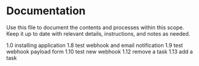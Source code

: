 # Documentation

Use this file to document the contents and processes within this scope.
Keep it up to date with relevant details, instructions, and notes as needed.


1.0 installing application
1.8 test webhook and email notification
1.9 test webhook payload form
1.10 test new webhook
1.12 remove a task
1.13 add a task